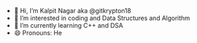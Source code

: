 - 👋 Hi, I’m Kalpit Nagar aka @gitkrypton18
- 👀 I’m interested in coding and Data Structures and Algorithm
- 🌱 I’m currently learning C++ and DSA
- 😄 Pronouns: He

<!---
gitkrypton18/gitkrypton18 is a ✨ special ✨ repository because its `README.md` (this file) appears on your GitHub profile.
You can click the Preview link to take a look at your changes.
--->

